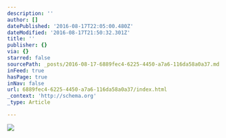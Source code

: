 ```yaml
---
description: ''
author: []
datePublished: '2016-08-17T22:05:00.480Z'
dateModified: '2016-08-17T21:50:32.301Z'
title: ''
publisher: {}
via: {}
starred: false
sourcePath: _posts/2016-08-17-6889fec4-6225-4450-a7a6-116da58a0a37.md
inFeed: true
hasPage: true
inNav: false
url: 6889fec4-6225-4450-a7a6-116da58a0a37/index.html
_context: 'http://schema.org'
_type: Article

---
```

![](https://the-grid-user-content.s3-us-west-2.amazonaws.com/5e620381-f5c6-4ac0-9053-8fe1b533c45f.jpg)